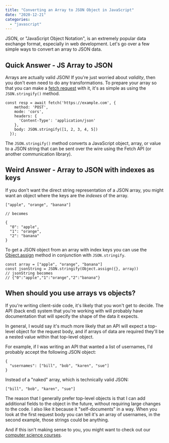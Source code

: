 ```yaml
---
title: "Converting an Array to JSON Object in JavaScript"
date: "2020-12-21"
categories: 
  - "javascript"
---
```


JSON, or "JavaScript Object Notation", is an extremely popular data exchange format, especially in web development. Let's go over a few simple ways to convert an array to JSON data.

## Quick Answer - JS Array to JSON

Arrays are actually valid JSON! If you're just worried about _validity_, then you don't even need to do any transformations. To prepare your array so that you can make a [fetch request](https://developer.mozilla.org/en-US/docs/Web/API/Fetch_API/Using_Fetch) with it, it's as simple as using the `JSON.stringify()` method.

```
const resp = await fetch('https://example.com', {
    method: 'POST',
    mode: 'cors',
    headers: {
      'Content-Type': 'application/json'
    },
    body: JSON.stringify([1, 2, 3, 4, 5])
  });
```

The `JSON.stringify()` method converts a JavaScript object, array, or value to a JSON string that can be sent over the wire using the Fetch API (or another communication library).

## Weird Answer - Array to JSON with indexes as keys

If you don't want the direct string representation of a JSON array, you might want an object where the keys are the _indexes_ of the array.

```
["apple", "orange", "banana"]

// becomes

{
  "0": "apple",
  "1": "orange",
  "2": "banana"
}
```

To get a JSON object from an array with index keys you can use the [Object.assign](https://developer.mozilla.org/en-US/docs/Web/JavaScript/Reference/Global_Objects/Object/assign) method in conjunction with `JSON.stringify`.

```
const array = ["apple", "orange", "banana"]
const jsonString = JSON.stringify(Object.assign({}, array))
// jsonString becomes
// {"0":"apple","1":"orange","2":"banana"} 
```

## When should you use arrays vs objects?

If you're writing client-side code, it's likely that you won't get to decide. The API (back end) system that you're working with will probably have documentation that will specify the shape of the data it expects.

In general, I would say it's much more likely that an API will expect a top-level object for the request body, and if arrays of data are required they'll be a nested value within that top-level object.

For example, if I was writing an API that wanted a list of usernames, I'd probably accept the following JSON object:

```
{
  "usernames": ["bill", "bob", "karen", "sue"]
}
```

Instead of a "naked" array, which is technically valid JSON:

```
["bill", "bob", "karen", "sue"]
```

The reason that I generally prefer top-level objects is that I can add additional fields to the object in the future, without requiring large changes to the code. I also like it because it "self-documents" in a way. When you look at the first request body you can tell it's an array of usernames, in the second example, those strings could be anything.

And if this isn't making sense to you, you might want to check out our [computer science courses](https://qvault.io/courses/).
